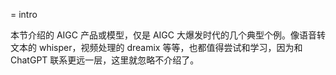 = intro

本节介绍的 AIGC 产品或模型，仅是 AIGC 大爆发时代的几个典型个例。像语音转文本的 whisper，视频处理的 dreamix 等等，也都值得尝试和学习，因为和 ChatGPT 联系更远一层，这里就忽略不介绍了。

